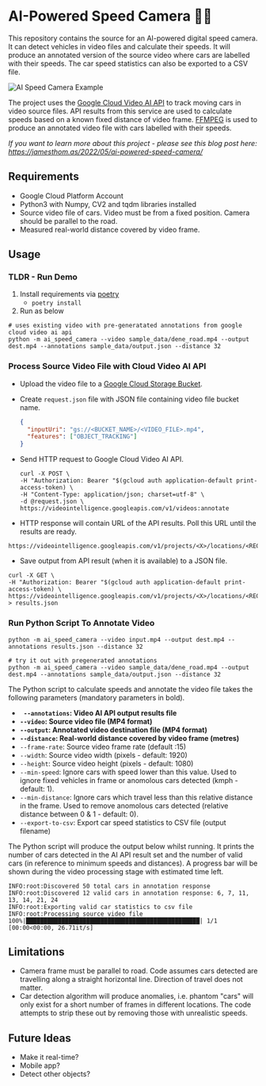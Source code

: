 # AI-Powered Speed Camera 🚗📸

This repository contains the source for an AI-powered digital speed camera. It can detect vehicles in video files and calculate their speeds. It will produce an annotated version of the source video where cars are labelled with their speeds. The car speed statistics can also be exported to a CSV file.

![AI Speed Camera Example](ai-speed-camera.gif)

The project uses the [Google Cloud Video AI API](https://cloud.google.com/video-intelligence) to track moving cars in video source files. API results from this service are used to calculate speeds based on a known fixed distance of video frame. [FFMPEG](https://ffmpeg.org/) is used to produce an annotated video file with cars labelled with their speeds.

*If you want to learn more about this project - please see this blog post here: https://jamesthom.as/2022/05/ai-powered-speed-camera/*

## Requirements

- Google Cloud Platform Account
- Python3 with Numpy, CV2 and tqdm libraries installed
- Source video file of cars. Video must be from a fixed position. Camera should be parallel to the road.
- Measured real-world distance covered by video frame.

## Usage

### TLDR - Run Demo
1. Install requirements via [poetry](https://pypi.org/project/poetry/)
    - `poetry install`
2. Run as below
```
# uses existing video with pre-generatated annotations from google cloud video ai api
python -m ai_speed_camera --video sample_data/dene_road.mp4 --output dest.mp4 --annotations sample_data/output.json --distance 32
```

### Process Source Video File with Cloud Video AI API

- Upload the video file to a [Google Cloud Storage Bucket](https://cloud.google.com/storage).

- Create `request.json` file with JSON file containing video file bucket name.

  ```json
  {
    "inputUri": "gs://<BUCKET_NAME>/<VIDEO_FILE>.mp4",
    "features": ["OBJECT_TRACKING"]
  }
  ```

- Send HTTP request to Google Cloud Video AI API.

  ```
  curl -X POST \
  -H "Authorization: Bearer "$(gcloud auth application-default print-access-token) \
  -H "Content-Type: application/json; charset=utf-8" \
  -d @request.json \
  https://videointelligence.googleapis.com/v1/videos:annotate
  ```

- HTTP response will contain URL of the API results. Poll this URL until the results are ready.

```
https://videointelligence.googleapis.com/v1/projects/<X>/locations/<REGION>/operations/<Y>
```

- Save output from API result (when it is available) to a JSON file.

```
curl -X GET \
-H "Authorization: Bearer "$(gcloud auth application-default print-access-token) \
https://videointelligence.googleapis.com/v1/projects/<X>/locations/<REGION>/operations/<Y> > results.json
```

### Run Python Script To Annotate Video

```shell
python -m ai_speed_camera --video input.mp4 --output dest.mp4 --annotations results.json --distance 32

# try it out with pregenerated annotations
python -m ai_speed_camera --video sample_data/dene_road.mp4 --output dest.mp4 --annotations sample_data/output.json --distance 32
```

The Python script to calculate speeds and annotate the video file takes the following parameters (mandatory parameters in bold).

- **` --annotations`: Video AI API output results file**
- **`--video`: Source video file (MP4 format)**
- **`--output`: Annotated video destination file (MP4 format)**
- **`--distance`: Real-world distance covered by video frame (metres)**
- `--frame-rate`: Source video frame rate (default :15)
- `--width`: Source video width (pixels - default: 1920)
- `--height`: Source video height (pixels - default: 1080)
- `--min-speed`: Ignore cars with speed lower than this value. Used to ignore fixed vehicles in frame or anomolous cars detected (kmph - default: 1).
- `--min-distance`: Ignore cars which travel less than this relative distance in the frame. Used to remove anomolous cars detected (relative distance between 0 & 1 - default: 0).
- `--export-to-csv`: Export car speed statistics to CSV file (output filename)

The Python script will produce the output below whilst running. It prints the number of cars detected in the AI API result set and the number of valid cars (in reference to minimum speeds and distances). A progress bar will be shown during the video processing stage with estimated time left.

```
INFO:root:Discovered 50 total cars in annotation response
INFO:root:Discovered 12 valid cars in annotation response: 6, 7, 11, 13, 14, 21, 24
INFO:root:Exporting valid car statistics to csv file
INFO:root:Processing source video file
100%|█████████████████████████████████████████████████| 1/1 [00:00<00:00, 26.71it/s]
```

## Limitations

- Camera frame must be parallel to road. Code assumes cars detected are travelling along a straight horizontal line. Direction of travel does not matter.
- Car detection algorithm will produce anomalies, i.e. phantom "cars" will only exist for a short number of frames in different locations. The code attempts to strip these out by removing those with unrealistic speeds.

## Future Ideas

- Make it real-time?
- Mobile app?
- Detect other objects?
